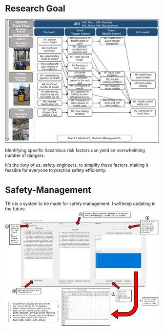 # Research Goal
![reason](Reason.jpg)

Identifying specific hazardous risk factors can yield an overwhelming number of dangers.

It's the duty of us, safety engineers, to simplify these factors, making it feasible for everyone to practice safety efficiently.

# Safety-Management
This is a system to be made for safety management. I will keep updating in the future.
![manual](Manual.PNG)
